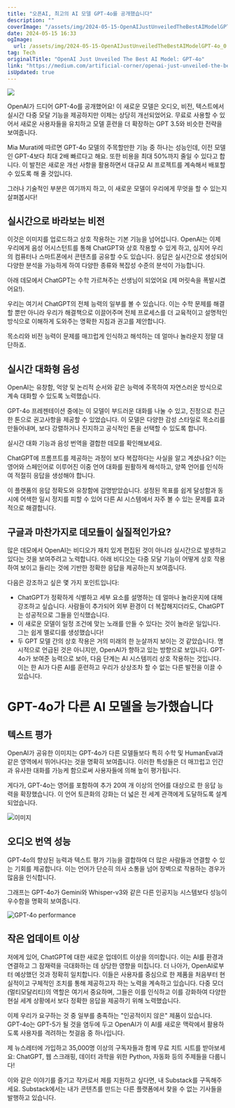 ```yaml
---
title: "오픈AI, 최고의 AI 모델 GPT-4o를 공개했습니다"
description: ""
coverImage: "/assets/img/2024-05-15-OpenAIJustUnveiledTheBestAIModelGPT-4o_0.png"
date: 2024-05-15 16:33
ogImage: 
  url: /assets/img/2024-05-15-OpenAIJustUnveiledTheBestAIModelGPT-4o_0.png
tag: Tech
originalTitle: "OpenAI Just Unveiled The Best AI Model: GPT-4o"
link: "https://medium.com/artificial-corner/openai-just-unveiled-the-best-ai-model-gpt-4o-e6ddf36cd793"
isUpdated: true
---
```





<img src="/assets/img/2024-05-15-OpenAIJustUnveiledTheBestAIModelGPT-4o_0.png" />

OpenAI가 드디어 GPT-4o를 공개했어요! 이 새로운 모델은 오디오, 비전, 텍스트에서 실시간 다중 모달 기능을 제공하지만 이제는 상당히 개선되었어요. 무료로 사용할 수 있어서 새로운 사용자들을 유치하고 모델 훈련을 더 확장하는 GPT 3.5와 비슷한 전략을 보여줍니다.

Mia Murati에 따르면 GPT-4o 모델의 주목할만한 기능 중 하나는 성능인데, 이전 모델인 GPT-4보다 최대 2배 빠르다고 해요. 또한 비용을 최대 50%까지 줄일 수 있다고 합니다. 이 발전은 새로운 개선 사항을 활용하면서 대규모 AI 프로젝트를 계속해서 배포할 수 있도록 해 줄 것입니다.

그러나 기술적인 부분은 여기까지 하고, 이 새로운 모델이 우리에게 무엇을 할 수 있는지 살펴봅시다!



## 실시간으로 바라보는 비전

이것은 이미지를 업로드하고 상호 작용하는 기본 기능을 넘어섭니다. OpenAI는 이제 우리에게 음성 어시스턴트를 통해 ChatGPT와 상호 작용할 수 있게 하고, 심지어 우리의 컴퓨터나 스마트폰에서 콘텐츠를 공유할 수도 있습니다. 응답은 실시간으로 생성되어 다양한 분석을 가능하게 하여 다양한 종류와 복잡성 수준의 분석이 가능합니다.

아래 데모에서 ChatGPT는 수학 가르쳐주는 선생님이 되었어요 (제 머릿속을 폭발시켰어요!).

우리는 여기서 ChatGPT의 전체 능력의 일부를 볼 수 있습니다. 이는 수학 문제를 해결할 뿐만 아니라 우리가 해결책으로 이끌어주며 전체 프로세스를 더 교육적이고 설명적인 방식으로 이해하게 도와주는 명확한 지침과 권고를 제안합니다.



목소리와 비전 능력이 문제를 매끄럽게 인식하고 해석하는 데 얼마나 놀라운지 정말 대단하죠.

## 실시간 대화형 음성

OpenAI는 유창함, 억양 및 논리적 순서와 같은 능력에 주목하여 자연스러운 방식으로 계속 대화할 수 있도록 노력했습니다.

GPT-4o 프레젠테이션 중에는 이 모델이 부드러운 대화를 나눌 수 있고, 진정으로 친근한 톤으로 권고사항을 제공할 수 있었습니다. 이 모델은 다양한 감성 스타일로 목소리를 만들어내며, 보다 강렬하거나 진지하고 공식적인 톤을 선택할 수 있도록 합니다.



실시간 대화 기능과 음성 번역을 결합한 데모를 확인해보세요.

ChatGPT에 프롬프트를 제공하는 과정이 보다 복잡하다는 사실을 알고 계셨나요? 이는 영어와 스페인어로 이루어진 이중 언어 대화를 원활하게 해석하고, 양쪽 언어를 인식하여 적절히 응답을 생성해야 합니다.

이 플랫폼의 응답 정확도와 유창함에 감명받았습니다. 설정된 목표를 쉽게 달성함과 동시에 어색한 일시 정지를 피할 수 있어 다른 AI 시스템에서 자주 볼 수 있는 문제를 효과적으로 해결합니다.

## 구글과 마찬가지로 데모들이 실질적인가요?



많은 데모에서 OpenAI는 비디오가 재치 있게 편집된 것이 아니라 실시간으로 발생하고 있다는 것을 보여주려고 노력합니다. 아래 비디오는 다중 모달 기능이 어떻게 상호 작용하여 보이고 들리는 것에 기반한 정확한 응답을 제공하는지 보여줍니다.

다음은 강조하고 싶은 몇 가지 포인트입니다:

- ChatGPT가 정확하게 식별하고 세부 요소를 설명하는 데 얼마나 놀라운지에 대해 강조하고 싶습니다. 사람들이 추가되어 외부 환경이 더 복잡해지더라도, ChatGPT는 성공적으로 그들을 인식했습니다.
- 이 새로운 모델이 일정 조건에 맞는 노래를 만들 수 있다는 것이 놀라운 일입니다. 그는 쉽게 멜로디를 생성했습니다!
- 두 GPT 모델 간의 상호 작용은 거의 미래의 한 눈살까지 보이는 것 같았습니다. 명시적으로 언급된 것은 아니지만, OpenAI가 향하고 있는 방향으로 보입니다. GPT-4o가 보여준 능력으로 보아, 다음 단계는 AI 시스템끼리 상호 작용하는 것입니다. 이는 한 AI가 다른 AI를 훈련하고 우리가 상상조차 할 수 없는 다른 발전을 이끌 수 있습니다.

# GPT-4o가 다른 AI 모델을 능가했습니다



## 텍스트 평가

OpenAI가 공유한 이미지는 GPT-4o가 다른 모델들보다 특히 수학 및 HumanEval과 같은 영역에서 뛰어나다는 것을 명확히 보여줍니다. 이러한 특성들은 더 매끄럽고 인간과 유사한 대화를 가능케 함으로써 사용자들에 의해 높이 평가됩니다.

게다가, GPT-4o는 영어를 포함하여 추가 20여 개 이상의 언어를 대상으로 한 응답 능력을 확장했습니다. 이 언어 토큰화의 강화는 더 넓은 전 세계 관객에게 도달하도록 설계되었습니다.

![이미지](/assets/img/2024-05-15-OpenAIJustUnveiledTheBestAIModelGPT-4o_1.png)



## 오디오 번역 성능

GPT-4o의 향상된 능력과 텍스트 평가 기능을 결합하여 더 많은 사람들과 연결할 수 있는 기회를 제공합니다. 이는 언어가 단순히 의사 소통을 넘어 장벽으로 작용하는 경우가 많음을 인식합니다.

그래프는 GPT-4o가 Gemini와 Whisper-v3와 같은 다른 인공지능 시스템보다 성능이 우수함을 명확히 보여줍니다.

![GPT-4o performance](/assets/img/2024-05-15-OpenAIJustUnveiledTheBestAIModelGPT-4o_2.png)



## 작은 업데이트 이상

저에게 있어, ChatGPT에 대한 새로운 업데이트 이상을 의미합니다. 이는 AI를 환경과 연결하고 그 잠재력을 극대화하는 데 상당한 영향을 미칩니다. 더 나아가, OpenAI로부터 예상했던 것과 정확히 일치합니다. 이들은 사용자를 중심으로 한 제품을 처음부터 현실적이고 구체적인 조치를 통해 제공하고자 하는 노력을 계속하고 있습니다. 다중 모더(멀티모달리티)의 역할은 여기서 중요하며, 그들은 이를 인식하고 이를 강화하여 다양한 현실 세계 상황에서 보다 정확한 응답을 제공하기 위해 노력했습니다.

이제 우리가 요구하는 것 중 일부를 충족하는 "인공적이지 않은" 제품이 있습니다. GPT-4o는 GPT-5가 될 것을 염두에 두고 OpenAI가 이 AI를 새로운 맥락에서 활용하도록 사용자를 격려하는 첫걸음 중 하나입니다.

제 뉴스레터에 가입하고 35,000명 이상의 구독자들과 함께 무료 치트 시트를 받아보세요: ChatGPT, 웹 스크래핑, 데이터 과학을 위한 Python, 자동화 등의 주제들을 다룹니다!



이와 같은 이야기를 즐기고 작가로서 제를 지원하고 싶다면, 내 Substack를 구독해주세요. Substack에서는 내가 콘텐츠를 만드는 다른 플랫폼에서 찾을 수 없는 기사들을 발행하고 있습니다.